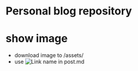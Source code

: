 # Personal blog repository
# show image
 - download image to /assets/<subdirs>
 - use ![Link name](/assets/<subdirs>/<filename>) in post.md
